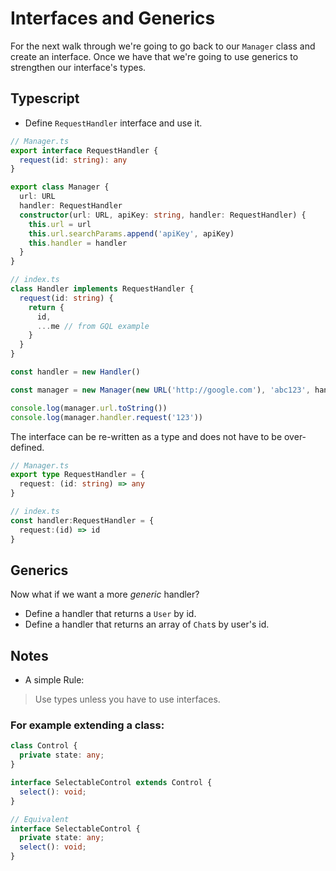 # Interfaces and Generics

For the next walk through we're going to go back to our `Manager` class and create an interface. Once we have that we're going to use generics to strengthen our interface's types.

## Typescript

- Define `RequestHandler` interface and use it.

```ts
// Manager.ts
export interface RequestHandler {
  request(id: string): any
}

export class Manager {
  url: URL
  handler: RequestHandler
  constructor(url: URL, apiKey: string, handler: RequestHandler) {
    this.url = url
    this.url.searchParams.append('apiKey', apiKey)
    this.handler = handler
  }
}

// index.ts
class Handler implements RequestHandler {
  request(id: string) {
    return {
      id,
      ...me // from GQL example
    }
  }
}

const handler = new Handler()

const manager = new Manager(new URL('http://google.com'), 'abc123', handler)

console.log(manager.url.toString())
console.log(manager.handler.request('123'))
```

The interface can be re-written as a type and does not have to be over-defined.

```ts
// Manager.ts
export type RequestHandler = {
  request: (id: string) => any
}

// index.ts
const handler:RequestHandler = {
  request:(id) => id
}
```

## Generics

Now what if we want a more *generic* handler?

- Define a handler that returns a `User` by id.
- Define a handler that returns an array of `Chat`s by user's id.

## Notes

- A simple Rule:

> Use types unless you have to use interfaces.

### For example extending a class:

```ts
class Control {
  private state: any;
}

interface SelectableControl extends Control {
  select(): void;
}

// Equivalent
interface SelectableControl {
  private state: any;
  select(): void;
}
```
